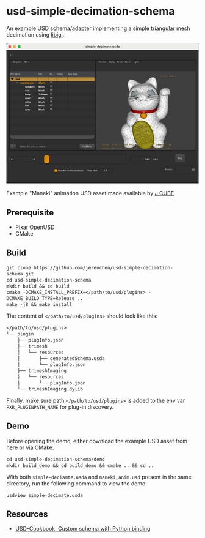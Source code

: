 # usd-simple-decimation-schema
An example USD schema/adapter implementing a simple triangular mesh decimation using [libigl](https://github.com/libigl/libigl).

![demo](demo/decimate.gif)

Example "Maneki" animation USD asset made available by [J CUBE](https://j-cube.jp/solutions/multiverse/assets/)

## Prerequisite
* [Pixar OpenUSD](https://github.com/PixarAnimationStudios/OpenUSD)
* CMake

## Build
```shell
git clone https://github.com/jerenchen/usd-simple-decimation-schema.git
cd usd-simple-decimation-schema
mkdir build && cd build
cmake -DCMAKE_INSTALL_PREFIX=</path/to/usd/plugins> -DCMAKE_BUILD_TYPE=Release ..
make -j8 && make install
```
The content of `</path/to/usd/plugins>` should look like this:
```shell
</path/to/usd/plugins>
└── plugin
    ├── plugInfo.json
    ├── trimesh
    │   └── resources
    │       ├── generatedSchema.usda
    │       └── plugInfo.json
    ├── trimeshImaging
    │   └── resources
    │       └── plugInfo.json
    └── trimeshImaging.dylib
```
Finally, make sure path `</path/to/usd/plugins>` is added to the env var `PXR_PLUGINPATH_NAME` for plug-in discovery.

## Demo
Before opening the demo, either download the example USD asset from [here](https://j-cube.jp/solutions/multiverse/assets/) or via CMake:
```shell
cd usd-simple-decimation-schema/demo
mkdir build_demo && cd build_demo && cmake .. && cd ..
```
With both `simple-deciamte.usda` and `maneki_anim.usd` present in the same directory, run the following command to view the demo:
```shell
usdview simple-decimate.usda
```

## Resources
* [USD-Cookbook: Custom schema with Python binding](https://github.com/ColinKennedy/USD-Cookbook/tree/master/plugins/custom_schemas_with_python_bindings)